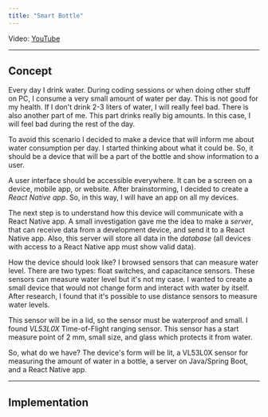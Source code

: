```yaml
---
title: "Smart Bottle"
---
```


Video: [YouTube](https://www.youtube.com/watch?v=Yq9PTi10ka4)

---

## Concept

Every day I drink water. During coding sessions or when doing other stuff on PC, I consume a very small amount of water per day. This is not good for my health. If I don't drink 2-3 liters of water, I will really feel bad. There is also another part of me. This part drinks really big amounts. In this case, I will feel bad during the rest of the day.

To avoid this scenario I decided to make a device that will inform me about water consumption per day. I started thinking about what it could be. So, it should be a device that will be a part of the bottle and show information to a user.

A user interface should be accessible everywhere. It can be a screen on a device, mobile app, or website. After brainstorming, I decided to create a _React Native app_. So, in this way, I will have an app on all my devices.

The next step is to understand how this device will communicate with a React Native app. A small investigation gave me the idea to make a _server_, that can receive data from a development device, and send it to a React Native app. Also, this server will store all data in the _database_ (all devices with access to a React Native app must show valid data).

How the device should look like? I browsed sensors that can measure water level. There are two types: float switches, and capacitance sensors. These sensors can measure water level but it's not my case. I wanted to create a small device that would not change form and interact with water by itself. After research, I found that it's possible to use distance sensors to measure water levels.

This sensor will be in a lid, so the sensor must be waterproof and small. I found _VL53L0X_ Time-of-Flight ranging sensor. This sensor has a start measure point of 2 mm, small size, and glass which protects it from water.

So, what do we have? The device's form will be lit, a VL53L0X sensor for measuring the amount of water in a bottle, a server on Java/Spring Boot, and a React Native app.

---

## Implementation
